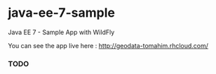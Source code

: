 # java-ee-7-sample
Java EE 7 - Sample App with WildFly

You can see the app live here : http://geodata-tomahim.rhcloud.com/

### TODO
